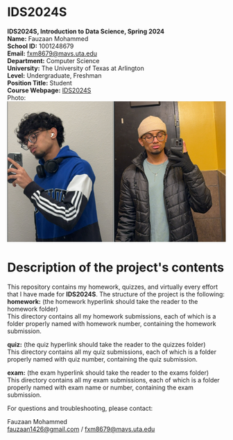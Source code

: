 # IDS2024S
**IDS2024S, Introduction to Data Science, Spring 2024**  
**Name:** Fauzaan Mohammed  
**School ID:** 1001248679  
**Email:** fxm8679@mavs.uta.edu   
**Department:** Computer Science   
**University:**  The University of Texas at Arlington  
**Level:**  Undergraduate, Freshman  
**Position Title:** Student  
**Course Webpage:** [IDS2024S](www.cdslab.org/IDS2024S)  
Photo:  
![This is Fauzaan](fauzaan.png)  
# Description of the project's contents #  
This repository contains my homework, quizzes, and virtually every effort that I have made for **IDS2024S**. The structure of the project is the following:  
**homework:** (the homework hyperlink should take the reader to the homework folder)  
This directory contains all my homework submissions, each of which is a folder properly named with homework number, containing the homework submission.  

**quiz:** (the quiz hyperlink should take the reader to the quizzes folder)  
This directory contains all my quiz submissions, each of which is a folder properly named with quiz number, containing the quiz submission.  

**exam:** (the exam hyperlink should take the reader to the exams folder)  
This directory contains all my exam submissions, each of which is a folder properly named with exam name or number, containing the exam submission.  

For questions and troubleshooting, please contact:  

Fauzaan Mohammed  
fauzaan1426@gmail.com / fxm8679@mavs.uta.edu  


